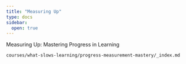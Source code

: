 ```yaml
---
title: "Measuring Up"
type: docs
sidebar:
  open: true
---
```


Measuring Up: Mastering Progress in Learning

```
courses/what-slows-learning/progress-measurement-mastery/_index.md
```
